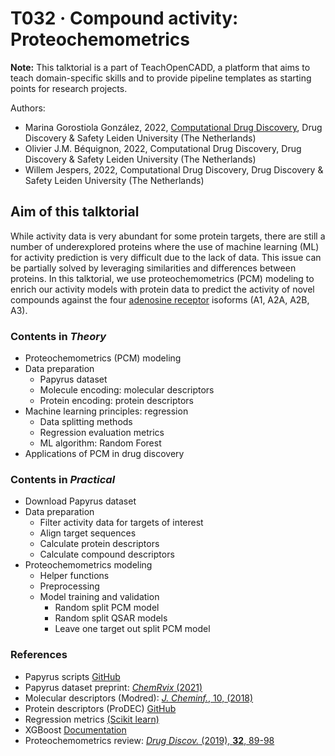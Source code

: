 # T032 · Compound activity: Proteochemometrics

**Note:** This talktorial is a part of TeachOpenCADD, a platform that aims to teach domain-specific skills and to provide pipeline templates as starting points for research projects.

Authors:

- Marina Gorostiola González, 2022, [Computational Drug Discovery](https://www.universiteitleiden.nl/en/science/drug-research/drug-discovery-and-safety/computational-drug-discovery), Drug Discovery & Safety Leiden University (The Netherlands)
- Olivier J.M. Béquignon, 2022, Computational Drug Discovery, Drug Discovery & Safety Leiden University (The Netherlands)
- Willem Jespers, 2022, Computational Drug Discovery, Drug Discovery & Safety Leiden University (The Netherlands)


## Aim of this talktorial

While activity data is very abundant for some protein targets, there are still a number of underexplored proteins where the use of machine learning (ML) for activity prediction is very difficult due to the lack of data. This issue can be partially solved by leveraging similarities and differences between proteins. In this talktorial, we use proteochemometrics (PCM) modeling to enrich our activity models with protein data to predict the activity of novel compounds against the four [adenosine receptor](https://journals.physiology.org/doi/full/10.1152/physrev.00049.2017) isoforms (A1, A2A, A2B, A3).


### Contents in *Theory*
* Proteochemometrics (PCM) modeling
* Data preparation
    * Papyrus dataset
    * Molecule encoding: molecular descriptors
    * Protein encoding: protein descriptors
* Machine learning principles: regression
    * Data splitting methods
    * Regression evaluation metrics
    * ML algorithm: Random Forest
* Applications of PCM in drug discovery


### Contents in *Practical*

* Download Papyrus dataset
* Data preparation
    * Filter activity data for targets of interest
    * Align target sequences
    * Calculate protein descriptors
    * Calculate compound descriptors
* Proteochemometrics modeling
    * Helper functions
    * Preprocessing
    * Model training and validation
        * Random split PCM model
        * Random split QSAR models
        * Leave one target out split PCM model


### References

* Papyrus scripts [GitHub](https://github.com/OlivierBeq/Papyrus-scripts)
* Papyrus dataset preprint: [*ChemRvix* (2021)](https://chemrxiv.org/engage/chemrxiv/article-details/617aa2467a002162403d71f0)
* Molecular descriptors (Modred): [*J. Cheminf.*, 10, (2018)](https://jcheminf.biomedcentral.com/articles/10.1186/s13321-018-0258-y)
* Protein descriptors (ProDEC) [GitHub](https://github.com/OlivierBeq/ProDEC)
* Regression metrics [(Scikit learn)](https://scikit-learn.org/stable/modules/model_evaluation.html#regression-metrics)
* XGBoost [Documentation](https://xgboost.readthedocs.io/en/stable/index.html)
* Proteochemometrics review: [*Drug Discov.* (2019), **32**, 89-98](https://www.sciencedirect.com/science/article/pii/S1740674920300111?via%3Dihub)


